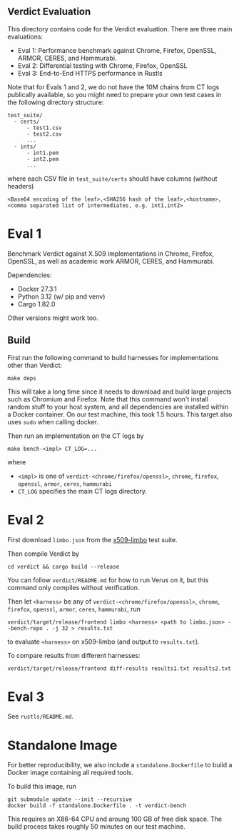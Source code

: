 Verdict Evaluation
---

This directory contains code for the Verdict evaluation.
There are three main evaluations:
- Eval 1: Performance benchmark against Chrome, Firefox, OpenSSL, ARMOR, CERES, and Hammurabi.
- Eval 2: Differential testing with Chrome, Firefox, OpenSSL
- Eval 3: End-to-End HTTPS performance in Rustls

Note that for Evals 1 and 2, we do not have the 10M chains from CT logs publically available,
so you might need to prepare your own test cases in the following directory structure:
```
test_suite/
  - certs/
      - test1.csv
      - test2.csv
      ...
  - ints/
      - int1.pem
      - int2.pem
      ...
```
where each CSV file in `test_suite/certs` should have columns (without headers)
```
<Base64 encoding of the leaf>,<SHA256 hash of the leaf>,<hostname>,<comma separated list of intermediates, e.g. int1,int2>
```

# Eval 1

Benchmark Verdict against X.509 implementations in Chrome, Firefox, OpenSSL,
as well as academic work ARMOR, CERES, and Hammurabi.

Dependencies:
- Docker 27.3.1
- Python 3.12 (w/ pip and venv)
- Cargo 1.82.0

Other versions might work too.

## Build

First run the following command to build harnesses for implementations other than Verdict:
```
make deps
```
This will take a long time since it needs to download and build large projects such as Chromium and Firefox.
Note that this command won't install random stuff to your host system, and all dependencies are installed within a Docker container.
On our test machine, this took 1.5 hours.
This target also uses `sudo` when calling docker.

Then run an implementation on the CT logs by
```
make bench-<impl> CT_LOG=...
```
where
- `<impl>` is one of `verdict-<chrome/firefox/openssl>`, `chrome`, `firefox`, `openssl`, `armor`, `ceres`, `hammurabi`
- `CT_LOG` specifies the main CT logs directory.

# Eval 2

First download `limbo.json` from the [x509-limbo](https://github.com/C2SP/x509-limbo) test suite.

Then compile Verdict by
```
cd verdict && cargo build --release
```
You can follow `verdict/README.md` for how to run Verus on it, but this command only compiles without verification.

Then let `<harness>` be any of `verdict-<chrome/firefox/openssl>`, `chrome`, `firefox`, `openssl`, `armor`, `ceres`, `hammurabi`, run
```
verdict/target/release/frontend limbo <harness> <path to limbo.json> --bench-repo . -j 32 > results.txt
```
to evaluate `<harness>` on x509-limbo (and output to `results.txt`).

To compare results from different harnesses:
```
verdict/target/release/frontend diff-results results1.txt results2.txt
```

# Eval 3

See `rustls/README.md`.

# Standalone Image

For better reproducibility, we also include a `standalone.Dockerfile`
to build a Docker image containing all required tools.

To build this image, run
```
git submodule update --init --recursive
docker build -f standalone.Dockerfile . -t verdict-bench
```

This requires an X86-64 CPU and aroung 100 GB of free disk space.
The build process takes roughly 50 minutes on our test machine.
